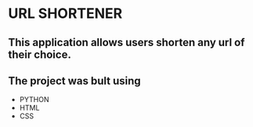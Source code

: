 # URL SHORTENER 

## This application allows users shorten any url of their choice.

## The project was bult using 

- PYTHON
- HTML
- CSS

